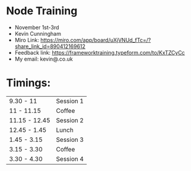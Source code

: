 # Node Training

- November 1st-3rd
- Kevin Cunningham
- Miro Link: https://miro.com/app/board/uXjVNUd_fTc=/?share_link_id=890412169612
- Feedback link: https://frameworktraining.typeform.com/to/KxTZCyCc
- My email: kevin@<my full name all one word all lowercase>.co.uk

# Timings:

| | |
| --- | --- |
| 9.30 - 11 | Session 1 |
| 11 - 11.15 | Coffee |
| 11.15 - 12.45 | Session 2 |
| 12.45 - 1.45 | Lunch |
| 1.45 - 3.15 | Session 3 |
| 3.15 - 3.30 | Coffee |
| 3.30 - 4.30 | Session 4 | 

